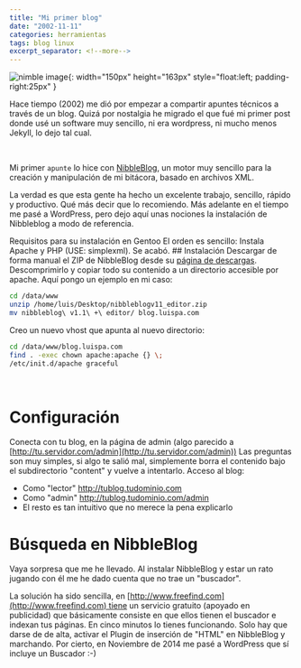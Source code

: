 ```yaml
---
title: "Mi primer blog"
date: "2002-11-11"
categories: herramientas
tags: blog linux
excerpt_separator: <!--more-->
---
```


![nimble image](/assets/img/posts/logo-nibbleblog.svg){: width="150px" height="163px" style="float:left; padding-right:25px" } 

Hace tiempo (2002) me dió por empezar a compartir apuntes técnicos a través de un blog. Quizá por nostalgia he migrado el que fué mi primer post donde usé un software muy sencillo, ni era wordpress, ni mucho menos Jekyll, lo dejo tal cual.

<br clear="left"/>
<!--more-->

Mi primer `apunte` lo hice con [NibbleBlog](http://www.nibbleblog.com), un motor muy sencillo para la creación y manipulación de mi bitácora, basado en archivos XML.

La verdad es que esta gente ha hecho un excelente trabajo, sencillo, rápido y productivo. Qué más decir que lo recomiendo. Más adelante en el tiempo me pasé a WordPress, pero dejo aquí unas nociones la instalación de Nibbleblog a modo de referencia.

Requisitos para su instalación en Gentoo El orden es sencillo: Instala Apache y PHP (USE: simplexml). Se acabó. ## Instalación Descargar de forma manual el ZIP de NibbleBlog desde su [página de descargas](http://www.nibbleblog.com/download/en/). Descomprimirlo y copiar todo su contenido a un directorio accesible por apache. Aquí pongo un ejemplo en mi caso:

```bash
cd /data/www
unzip /home/luis/Desktop/nibbleblogv11_editor.zip
mv nibbleblog\ v1.1\ +\ editor/ blog.luispa.com
```

Creo un nuevo vhost que apunta al nuevo directorio:

```bash
cd /data/www/blog.luispa.com
find . -exec chown apache:apache {} \;
/etc/init.d/apache graceful
```

<br/>

# Configuración

Conecta con tu blog, en la página de admin (algo parecido a [http://tu.servidor.com/admin](http://tu.servidor.com/admin)) Las preguntas son muy simples, si algo te salió mal, simplemente borra el contenido bajo el subdirectorio "content" y vuelve a intentarlo. Acceso al blog:

* Como "lector" http://tublog.tudominio.com 
* Como "admin" http://tublog.tudominio.com/admin
* El resto es tan intuitivo que no merece la pena explicarlo

# Búsqueda en NibbleBlog

Vaya sorpresa que me he llevado. Al instalar NibbleBlog y estar un rato jugando con él me he dado cuenta que no trae un "buscador".

La solución ha sido sencilla, en [http://www.freefind.com](http://www.freefind.com) tiene un servicio gratuito (apoyado en publicidad) que básicamente consiste en que ellos tienen el buscador e indexan tus páginas. En cinco minutos lo tienes funcionando. Solo hay que darse de de alta, activar el Plugin de inserción de "HTML" en NibbleBlog y marchando. Por cierto, en Noviembre de 2014 me pasé a WordPress que sí incluye un Buscador :-)
